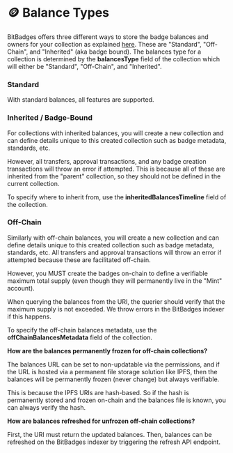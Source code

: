 # 🪙 Balance Types

BitBadges offers three different ways to store the badge balances and owners for your collection as explained [here](../../overview/concepts/balances-types.md). These are "Standard", "Off-Chain", and "Inherited" (aka badge bound). The balances type for a collection is determined by the **balancesType** field of the collection which will either be "Standard", "Off-Chain", and "Inherited".

### Standard

With standard balances, all features are supported.&#x20;

### Inherited / Badge-Bound

For collections with inherited balances, you will create a new collection and can define details unique to this created collection such as badge metadata, standards, etc.&#x20;

However, all transfers, approval transactions, and any badge creation transactions will throw an error if attempted. This is because all of these are inherited from the "parent" collection, so they should not be defined in the current collection.

To specify where to inherit from, use the **inheritedBalancesTimeline** field of the collection.

### Off-Chain

Similarly with off-chain balances, you will create a new collection and can define details unique to this created collection such as badge metadata, standards, etc. All transfers and approval transactions will throw an error if attempted because these are facilitated off-chain.

However, you MUST create the badges on-chain to define a verifiable maximum total supply (even though they will permanently live in the "Mint" account).&#x20;

When querying the balances from the URI, the querier should verify that the maximum supply is not exceeded. We throw errors in the BitBadges indexer if this happens.

To specify the off-chain balances metadata, use the **offChainBalancesMetadata** field of the collection.

**How are the balances permanently frozen for off-chain collections?**

The balances URL can be set to non-updatable via the permissions, and if the URL is hosted via a permanent file storage solution like IPFS, then the balances will be permanently frozen (never change) but always verifiable.&#x20;

This is because the IPFS URIs are hash-based. So if the hash is permanently stored and frozen on-chain and the balances file is known, you can always verify the hash.

**How are balances refreshed for unfrozen off-chain collections?**

First, the URI must return the updated balances. Then, balances can be refreshed on the BitBadges indexer by triggering the refresh API endpoint.
